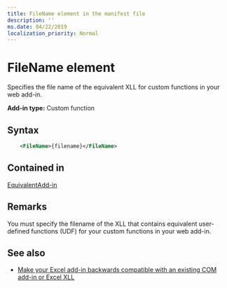 ```yaml
---
title: FileName element in the manifest file
description: ''
ms.date: 04/22/2019
localization_priority: Normal
---
```


# FileName element

Specifies the file name of the equivalent XLL for custom functions in your web add-in.

**Add-in type:** Custom function

## Syntax

```XML
    <FileName>{filename}</FileName>  
```

## Contained in

[EquivalentAdd-in](equivalentaddin.md)

## Remarks

You must specify the filename of the XLL that contains equivalent user-defined functions (UDF) for your custom functions in your web add-in.

## See also

- [Make your Excel add-in backwards compatible with an existing COM add-in or Excel XLL](/office/dev/add-ins/excel/make-your-excel-add-in-backwards-compatible-with-com-add-in-or-xll)